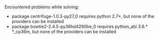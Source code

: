 Encountered problems while solving:
  - package centrifuge-1.0.3-py27_0 requires python 2.7*, but none of the providers can be installed
  - package bowtie2-2.4.5-py36hd4290be_0 requires python_abi 3.6.* *_cp36m, but none of the providers can be installed